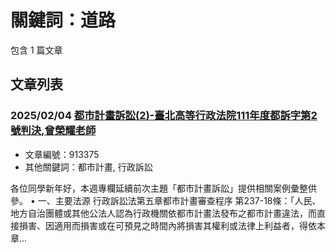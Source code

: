 # 關鍵詞：道路

包含 1 篇文章

## 文章列表

### 2025/02/04 [都市計畫訴訟(2)-臺北高等行政法院111年度都訴字第2號判決,曾榮耀老師](../../articles/913375_%E9%83%BD%E5%B8%82%E8%A8%88%E7%95%AB%E8%A8%B4%E8%A8%9F%282%29-%E8%87%BA%E5%8C%97%E9%AB%98%E7%AD%89%E8%A1%8C%E6%94%BF%E6%B3%95%E9%99%A2111%E5%B9%B4%E5%BA%A6%E9%83%BD%E8%A8%B4%E5%AD%97%E7%AC%AC2%E8%99%9F%E5%88%A4%E6%B1%BA%2C%E6%9B%BE%E6%A6%AE%E8%80%80%E8%80%81%E5%B8%AB.md)
- 文章編號：913375
- 其他關鍵詞：都市計畫, 行政訴訟

各位同學新年好，本週專欄延續前次主題「都市計畫訴訟」提供相關案例彙整供參。 • 一、主要法源 行政訴訟法第五章都市計畫審查程序 第237-18條：「人民、地方自治團體或其他公法人認為行政機關依都市計畫法發布之都市計畫違法，而直接損害、因適用而損害或在可預見之時間內將損害其權利或法律上利益者，得依本章...
